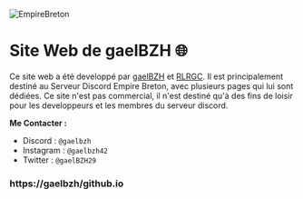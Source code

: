 ![EmpireBreton](https://gaelbzh.github.io/Images/Icone.png)

# Site Web de gaelBZH 🌐
Ce site web a été developpé par [gaelBZH](https://github.com/gaelBZH) et [RLRGC](https://github.com/RLRGC). Il est principalement destiné au Serveur Discord Empire Breton, avec plusieurs pages qui lui sont dédiées. Ce site n'est pas commercial, il n'est destiné qu'à des fins de loisir pour les developpeurs et les membres du serveur discord.

__Me Contacter :__
- Discord : `@gaelbzh`
- Instagram : `@gaelbzh42`
- Twitter : `@gaelBZH29`

### https://gaelbzh/github.io

